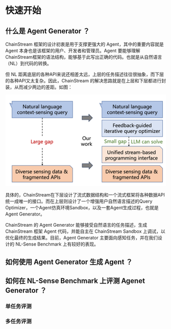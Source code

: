 # 快速开始

## 什么是 Agent Generator ？

ChainStream 框架的设计初衷是用于支撑更强大的 Agent，其中的重要内容就是 Agent 本身也是该框架的用户、开发者和管理员。Agent 要能够理解ChainStream框架的语法结构，能够基于此写出正确的代码。也就是从自然语言（NL）到代码的转换。

但 NL 距离底层的各种API来说还相差太远，上层的任务描述往往很抽象，而下层的各种API又太复杂。因此，ChainStream 的解决思路就是在上层和下层都进行封装，从而减少两边的差距。如图：

![generator_motivation.png](..%2Fimg%2Fgenerator_motivation.png)

具体的，ChainStream在下层设计了流式数据结构和一个流式框架将各种数据API统一成唯一的接口。而在上层则设计了一个增强用户自然语言描述的Query Optimizer，一个Agent仿真环境Sandbox，以及一套Agent生成过程，也就是 Agent Generator。

ChainStream 的 Agent Generator 能够接受自然语言的任务描述，生成 ChainStream 框架 Agent 代码，并能自主在 ChainStream Sandbox 上调试，以优化最终的生成结果。目前，Agent Generator 主要面向感知任务，并在我们设计的 NL-Sense Benchmark 上有较好的表现。

## 如何使用 Agent Generator 生成 Agent ？



## 如何在 NL-Sense Benchmark 上评测 Agenet Generator ？

### 单任务评测

### 多任务评测



